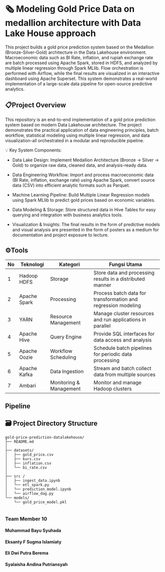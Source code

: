 
# 🗞️ **Modeling Gold Price Data on medallion architecture with Data Lake House approach**

This project builds a gold price prediction system based on the Medallion (Bronze-Silver-Gold) architecture in the Data Lakehouse environment. Macroeconomic data such as BI Rate, inflation, and rupiah exchange rate are batch processed using Apache Spark, stored in HDFS, and analyzed by multiple linear regression through Spark MLlib. Flow orchestration is performed with Airflow, while the final results are visualized in an interactive dashboard using Apache Superset. This system demonstrates a real-world implementation of a large-scale data pipeline for open-source predictive analytics.

## 📋Project Overview

This repository is an end-to-end implementation of a gold price prediction system based on modern Data Lakehouse architecture. The project demonstrates the practical application of data engineering principles, batch workflow, statistical modeling using multiple linear regression, and data visualization-all orchestrated in a modular and reproducible pipeline.

💡 Key System Components:

- Data Lake Design: Implement Medallion Architecture (Bronze → Silver → Gold) to organize raw data, cleaned data, and analysis-ready data.

- Data Engineering Workflow: Import and process macroeconomic data (BI Rate, inflation, exchange rate) using Apache Spark, convert source data (CSV) into efficient analytic formats such as Parquet.

- Machine Learning Pipeline: Build Multiple Linear Regression models using Spark MLlib to predict gold prices based on economic variables.

- Data Modeling & Storage: Store structured data in Hive Tables for easy querying and integration with business analytics tools.

- Visualization & Insights: The final results in the form of predictive models and visual analysis are presented in the form of posters as a medium for documentation and project exposure to lecture.

## ⚙️Tools

| No | Teknologi       | Kategori              | Fungsi Utama                                                                 |
|----|------------------|------------------------|-------------------------------------------------------------------------------|
| 1  | Hadoop HDFS      | Storage                | Store data and processing results in a distributed manner                    |
| 2  | Apache Spark     | Processing             | Process batch data for transformation and regression modeling                |
| 3  | YARN             | Resource Management    | Manage cluster resources and run applications in parallel                    |
| 4  | Apache Hive      | Query Engine           | Provide SQL interfaces for data access and analysis                          |
| 5  | Apache Oozie     | Workflow Scheduling    | Schedule batch pipelines for periodic data processing                        |
| 6  | Apache Kafka     | Data Ingestion         | Stream and batch collect data from multiple sources                          |
| 7  | Ambari           | Monitoring & Management| Monitor and manage Hadoop clusters                                           |

## Pipeline

## 🗃️  Project Directory Structure
```
gold-price-prediction-datalakehouse/
├── README.md
│
├── datasets/
│   ├── gold_price.csv       
│   ├── kurs.csv     
│   ├── inflation.csv        
│   └── bi_rate.csv           
│
├── src /
│   ├── ingest_data.ipynb 
│   └── etl_spark.py
│   └── prediction_model.ipynb         
│   └── airflow_dag.py
└── models/
    └── gold_price_model.pkl


```
### **Team Member 10**
#### Muhammad Bayu Syuhada
#### Eksanty F Sugma Islamiaty
#### Eli Dwi Putra Berema
#### Syalaisha Andina Putriansyah
